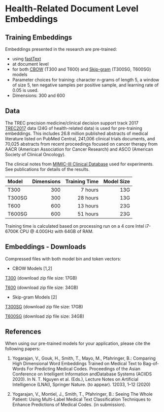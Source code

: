 # Health-Related Document Level Embeddings


## Training Embeddings 
Embeddings presented in the research are pre-trained:
- using [fastText](https://fasttext.cc/) 
- at document level
- for both [CBOW](http://dblp.org/rec/bib/journals/corr/abs-1301-3781) (T300 and T600) and [Skip-gram](http://dblp.org/rec/bib/journals/corr/abs-1301-3781) (T300SG, T600SG) models
- Parameter choices for training: character n-grams of length 5, a window of size 5, ten negative samples per positive sample, and learning rate of 0.05 is used.
- Dimensions: 300 and 600 

## Data  

The TREC precision medicine/clinical decision support track 2017 [TREC2017](https://trec.nist.gov/pubs/trec26/papers/Overview-PM.pdf) data (24G of health-related data) is used for pre-training embeddings. This includes 26.8 million published abstracts of medical literature listed on PubMed Central, 241,006 clinical trials documents, and 70,025 abstracts from recent proceedings focused on cancer therapy from AACR (American Association for Cancer Research) and ASCO (American Society of Clinical Oncology).

The clinical notes from [MIMIC-III Clinical Database](https://physionet.org/works/MIMICIIIClinicalDatabase/access.shtml) used for experiments. See publications for details of the results. 


| Model | Dimensions | Training Time | Model Size  |
| :------ | --------: | --------: | -----: |
| T300 | 300  |7 hours | 13G |
| T300SG | 300 | 28 hours | 13G |
| T600 | 600 | 13 hours | 23G |
| T600SG | 600 | 51 hours | 23G |

Training time is calculated based on processing run on a 4 core Intel i7-6700K CPU @ 4.00GHz with 64GB of RAM.

## Embeddings - Downloads

Compressed files with both model bin and token vectors: 

- CBOW Models [1,2]

[T300](https://www.dropbox.com/s/xyxbldlkumjl4wc/T300.zip?dl=0) (download zip file size: 17GB)

[T600]() (download zip file size: 34GB)

- Skip-gram Models [2]

[T300SG](https://www.dropbox.com/s/ctk8uxjfqo09fkl/T300SG.zip?dl=0) (download zip file size: 17GB)

[T600SG]() (download zip file size: 34GB)



## References
When using our pre-trained models for your application, please cite the following papers:
1.  Yogarajan,  V.,  Gouk,  H.,  Smith,  T.,  Mayo,  M.,  Pfahringer,  B.:  Comparing  High  Dimensional Word Embeddings Trained on Medical Text to Bag-of-Words For Predicting Medical  Codes.   Proceedings  of  the  Asian  Conference  on  Intelligent  Information  andDatabase  Systems  (ACIIDS  2020).  In  N.  T.  Nguyen  et  al.  (Eds.),  Lecture  Notes  on Artificial Intelligence (LNAI), Springer Nature. (to appear). 12033, 1–12 (2020)

2. Yogarajan, V., Montiel, J., Smith, T.,  Pfahringer,  B.: Seeing The Whole Patient: Using Multi-Label Medical Text Classification Techniques to Enhance Predictions of Medical Codes. (in submission).


